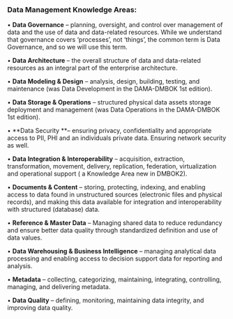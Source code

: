 ### Data Management Knowledge Areas:

• **Data Governance** – planning, oversight, and control over management of data and the use of data and data-related resources. While we understand that governance covers ‘processes’, not ‘things’, the common term is Data Governance, and so we will use this term.

• **Data Architecture** – the overall structure of data and data-related resources as an integral part of the enterprise architecture.

• **Data Modeling & Design** – analysis, design, building, testing, and maintenance \(was Data Development in the DAMA-DMBOK 1st edition\).

• **Data Storage & Operations** – structured physical data assets storage deployment and management \(was Data Operations in the DAMA-DMBOK 1st edition\).

• **Data Security **– ensuring privacy, confidentiality and appropriate access to PII, PHI and an individuals private data. Ensuring network security as well.

• **Data Integration & Interoperability** – acquisition, extraction, transformation, movement, delivery, replication, federation, virtualization and operational support \( a Knowledge Area new in DMBOK2\).

• **Documents & Content** – storing, protecting, indexing, and enabling access to data found in unstructured sources \(electronic files and physical records\), and making this data available for integration and interoperability with structured \(database\) data.

• **Reference & Master Data** – Managing shared data to reduce redundancy and ensure better data quality through standardized definition and use of data values.

• **Data Warehousing & Business Intelligence** – managing analytical data processing and enabling access to decision support data for reporting and analysis.

• **Metadata** – collecting, categorizing, maintaining, integrating, controlling, managing, and delivering metadata.

• **Data Quality** – defining, monitoring, maintaining data integrity, and improving data quality.

